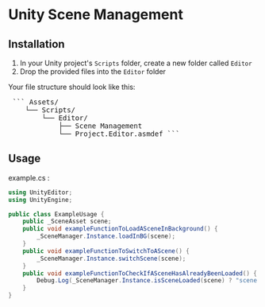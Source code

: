 # Unity Scene Management

## Installation

1. In your Unity project's `Scripts` folder, create a new folder called `Editor`
2. Drop the provided files into the `Editor` folder

Your file structure should look like this:
<pre> ``` Assets/
	└── Scripts/
		└── Editor/
			├── Scene Management
			└── Project.Editor.asmdef ``` </pre>

## Usage

example.cs :
```csharp
using UnityEditor;
using UnityEngine;

public class ExampleUsage {
	public _SceneAsset scene;
	public void exampleFunctionToLoadASceneInBackground() {
		_SceneManager.Instance.loadInBG(scene);
	}
	public void exampleFunctionToSwitchToAScene() {
		_SceneManager.Instance.switchScene(scene);
	}
	public void exampleFunctionToCheckIfASceneHasAlreadyBeenLoaded() {
		Debug.Log(_SceneManager.Instance.isSceneLoaded(scene) ? "scene is already loaded" : "scene is not yet loaded");
	}
}
```
